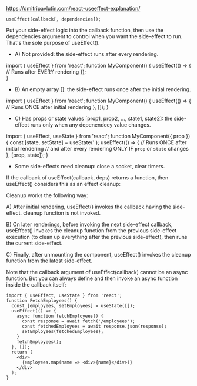 https://dmitripavlutin.com/react-useeffect-explanation/
```
useEffect(callback[, dependencies]);
```

Put your side-effect logic into the callback function, then use the dependencies argument to control when you want the side-effect to run. That's the sole purpose of useEffect().


- A) Not provided: the side-effect runs after every rendering.

import { useEffect } from 'react';
function MyComponent() {
  useEffect(() => {
    // Runs after EVERY rendering
  });  
}
- B) An empty array []: the side-effect runs once after the initial rendering.

import { useEffect } from 'react';
function MyComponent() {
  useEffect(() => {
    // Runs ONCE after initial rendering
  }, []);
}
- C) Has props or state values [prop1, prop2, ..., state1, state2]: the side-effect runs only when any depenendecy value changes.

import { useEffect, useState } from 'react';
function MyComponent({ prop }) {
  const [state, setState] = useState('');
  useEffect(() => {
    // Runs ONCE after initial rendering
    // and after every rendering ONLY IF `prop` or `state` changes
  }, [prop, state]);
}


- Some side-effects need cleanup: close a socket, clear timers.

If the callback of useEffect(callback, deps) returns a function, then useEffect() considers this as an effect cleanup:


Cleanup works the following way:

A) After initial rendering, useEffect() invokes the callback having the side-effect. cleanup function is not invoked.

B) On later renderings, before invoking the next side-effect callback, useEffect() invokes the cleanup function from the previous side-effect execution (to clean up everything after the previous side-effect), then runs the current side-effect.

C) Finally, after unmounting the component, useEffect() invokes the cleanup function from the latest side-effect.

Note that the callback argument of useEffect(callback) cannot be an async function. But you can always define and then invoke an async function inside the callback itself:
```
import { useEffect, useState } from 'react';
function FetchEmployees() {
  const [employees, setEmployees] = useState([]);
  useEffect(() => {
    async function fetchEmployees() {
      const response = await fetch('/employees');
      const fetchedEmployees = await response.json(response);
      setEmployees(fetchedEmployees);
    }
    fetchEmployees();
  }, []);
  return (
    <div>
      {employees.map(name => <div>{name}</div>)}
    </div>
  );
}
```